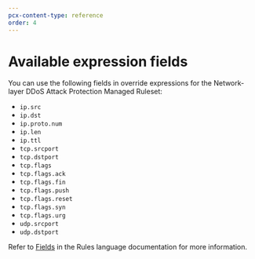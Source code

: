 ```yaml
---
pcx-content-type: reference
order: 4
---
```


# Available expression fields

You can use the following fields in override expressions for the Network-layer DDoS Attack Protection Managed Ruleset:

*   `ip.src`
*   `ip.dst`
*   `ip.proto.num`
*   `ip.len`
*   `ip.ttl`
*   `tcp.srcport`
*   `tcp.dstport`
*   `tcp.flags`
*   `tcp.flags.ack`
*   `tcp.flags.fin`
*   `tcp.flags.push`
*   `tcp.flags.reset`
*   `tcp.flags.syn`
*   `tcp.flags.urg`
*   `udp.srcport`
*   `udp.dstport`

Refer to [Fields](https://developers.cloudflare.com/ruleset-engine/rules-language/fields) in the Rules language documentation for more information.
